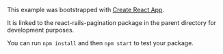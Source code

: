 This example was bootstrapped with [Create React App](https://github.com/facebook/create-react-app).

It is linked to the react-rails-pagination package in the parent directory for development purposes.

You can run `npm install` and then `npm start` to test your package.
